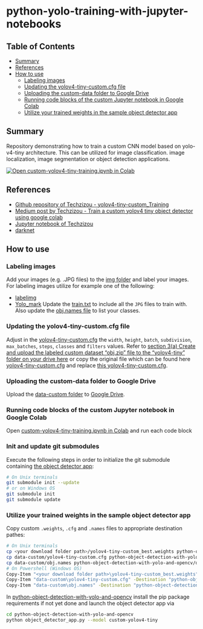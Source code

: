 # python-yolo-training-with-jupyter-notebooks

## Table of Contents

+ [Summary](#summary)
+ [References](#references)
+ [How to use](#how-to-use)
  + [Labeling images](#labeling-images)
  + [Updating the yolov4-tiny-custom.cfg file](#updating-the-yolov4-tiny-customcfg-file)
  + [Uploading the custom-data folder to Google Drive](#uploading-the-custom-data-folder-to-google-drive)
  + [Running code blocks of the custom Jupyter notebook in Google Colab](#running-code-blocks-of-the-custom-jupyter-notebook-in-google-colab)
  + [Utilize your trained weights in the sample object detector app](#utilize-your-trained-weights-in-the-sample-object-detector-app)

## Summary

Repository demonstrating how to train a custom CNN model based on yolo-v4-tiny architecture. This can be utilized for image classification. image localization, image segmentation or object detection applications.

[![Open custom-yolov4-tiny-training.ipynb in Colab](https://colab.research.google.com/assets/colab-badge.svg)](https://colab.research.google.com/github/MGTheTrain/python-yolo-training-with-jupyter-notebooks/blob/main/notebooks/custom-yolov4-tiny-training.ipynb)

## References

- [Github repository of Techzizou - yolov4-tiny-custom_Training](https://github.com/techzizou/yolov4-tiny-custom_Training/tree/main)
- [Medium post by Techzizou - Train a custom yolov4 tiny object detector using google colab](https://medium.com/analytics-vidhya/train-a-custom-yolov4-tiny-object-detector-using-google-colab-b58be08c9593)
- [Jupyter notebook of Techzizou](https://colab.research.google.com/drive/1hQO4nOoD6RDxdbz3C1YSiifTsyZjZpYm?usp=sharing#scrollTo=afZcMjuiLEUi)
- [darknet](https://github.com/AlexeyAB/darknet)

## How to use

### Labeling images
Add your images (e.g. .JPG files) to the [img folder](data-custom/img) and label your images. For labeling images utilize for example one of the following:
- [labelimg](https://github.com/tzutalin/labelImg#labelimg)
- [Yolo_mark](https://github.com/AlexeyAB/Yolo_mark)
Update the [train.txt](data-custom/train.txt) to include all the `JPG` files to train with. Also update the [obj.names file](data-custom/obj.names) to list your classes.

### Updating the yolov4-tiny-custom.cfg file
 Adjust in the [yolov4-tiny-custom.cfg](data-custom/yolov4-tiny-custom.cfg) the `width`, `height`, `batch`, `subdivision`, `max_batches`, `steps`, `classes` and `filters` values. Refer to [section 3(a) Create and upload the labeled custom dataset “obj.zip” file to the “yolov4-tiny” folder on your drive here](https://medium.com/analytics-vidhya/train-a-custom-yolov4-tiny-object-detector-using-google-colab-b58be08c9593) or copy the original file which can be found here [yolov4-tiny-custom.cfg](https://github.com/AlexeyAB/darknet/blob/master/cfg/yolov4-tiny-custom.cfg) and replace [this yolov4-tiny-custom.cfg](data-custom/yolov4-tiny-custom.cfg).

### Uploading the custom-data folder to Google Drive
Upload the [data-custom folder](data-custom) to [Google Drive](https://www.google.com/intl/de/drive/).

### Running code blocks of the custom Jupyter notebook in Google Colab
Open [custom-yolov4-tiny-training.ipynb in Colab](https://colab.research.google.com/github/MGTheTrain/python-yolo-training-with-jupyter-notebooks/blob/main/notebooks/custom-yolov4-tiny-training.ipynb) and run each code block


### Init and update git submodules

Execute the following steps in order to initialize the git submodule containing [the object detector app](https://github.com/MGTheTrain/python-object-detection-with-yolo-and-opencv/tree/main/object_detector_app.py):

```sh
# On Unix terminals
git submodule init --update
# or on Windows OS
git submodule init
git submodule update
```

### Utilize your trained weights in the sample object detector app

Copy custom `.weights`, `.cfg` and `.names` files to appropriate destination pathes:

```sh
# On Unix terminals
cp <your download folder path>/yolov4-tiny-custom_best.weights python-object-detection-with-yolo-and-opencv/weights
cp data-custom/yolov4-tiny-custom.cfg python-object-detection-with-yolo-and-opencv/cfg
cp data-custom/obj.names python-object-detection-with-yolo-and-opencv/object-names
# On Powershell (Windows OS)
Copy-Item "<your download folder path>\yolov4-tiny-custom_best.weights" -Destination "python-object-detection-with-yolo-and-opencv\weights"
Copy-Item "data-custom\yolov4-tiny-custom.cfg" -Destination "python-object-detection-with-yolo-and-opencv\cfg"
Copy-Item "data-custom\obj.names" -Destination "python-object-detection-with-yolo-and-opencv\object-names"
```

In [python-object-detection-with-yolo-and-opencv](https://github.com/MGTheTrain/python-object-detection-with-yolo-and-opencv/tree/main/) install the pip package requirements if not yet done and launch the object detector app via 

```sh
cd python-object-detection-with-yolo-and-opencv
python object_detector_app.py --model custom-yolov4-tiny
```
